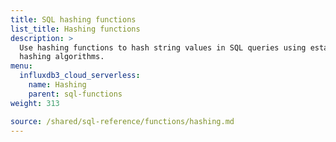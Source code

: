 ```yaml
---
title: SQL hashing functions
list_title: Hashing functions
description: >
  Use hashing functions to hash string values in SQL queries using established
  hashing algorithms.
menu:
  influxdb3_cloud_serverless:
    name: Hashing
    parent: sql-functions    
weight: 313

source: /shared/sql-reference/functions/hashing.md
---
```


<!-- 
// SOURCE content/shared/sql-reference/functions/hashing.md
-->
